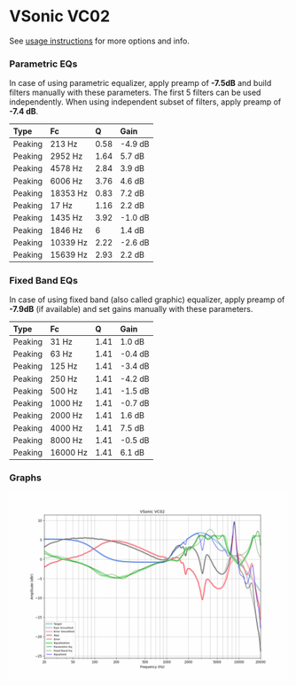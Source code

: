 # VSonic VC02
See [usage instructions](https://github.com/jaakkopasanen/AutoEq#usage) for more options and info.

### Parametric EQs
In case of using parametric equalizer, apply preamp of **-7.5dB** and build filters manually
with these parameters. The first 5 filters can be used independently.
When using independent subset of filters, apply preamp of **-7.4 dB**.

| Type    | Fc       |    Q | Gain    |
|:--------|:---------|:-----|:--------|
| Peaking | 213 Hz   | 0.58 | -4.9 dB |
| Peaking | 2952 Hz  | 1.64 | 5.7 dB  |
| Peaking | 4578 Hz  | 2.84 | 3.9 dB  |
| Peaking | 6006 Hz  | 3.76 | 4.6 dB  |
| Peaking | 18353 Hz | 0.83 | 7.2 dB  |
| Peaking | 17 Hz    | 1.16 | 2.2 dB  |
| Peaking | 1435 Hz  | 3.92 | -1.0 dB |
| Peaking | 1846 Hz  | 6    | 1.4 dB  |
| Peaking | 10339 Hz | 2.22 | -2.6 dB |
| Peaking | 15639 Hz | 2.93 | 2.2 dB  |

### Fixed Band EQs
In case of using fixed band (also called graphic) equalizer, apply preamp of **-7.9dB**
(if available) and set gains manually with these parameters.

| Type    | Fc       |    Q | Gain    |
|:--------|:---------|:-----|:--------|
| Peaking | 31 Hz    | 1.41 | 1.0 dB  |
| Peaking | 63 Hz    | 1.41 | -0.4 dB |
| Peaking | 125 Hz   | 1.41 | -3.4 dB |
| Peaking | 250 Hz   | 1.41 | -4.2 dB |
| Peaking | 500 Hz   | 1.41 | -1.5 dB |
| Peaking | 1000 Hz  | 1.41 | -0.7 dB |
| Peaking | 2000 Hz  | 1.41 | 1.6 dB  |
| Peaking | 4000 Hz  | 1.41 | 7.5 dB  |
| Peaking | 8000 Hz  | 1.41 | -0.5 dB |
| Peaking | 16000 Hz | 1.41 | 6.1 dB  |

### Graphs
![](./VSonic%20VC02.png)